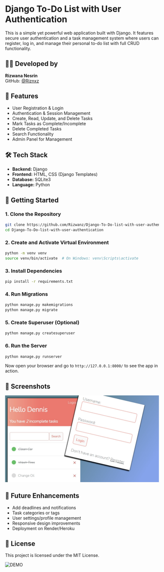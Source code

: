 # Django To-Do List with User Authentication

This is a simple yet powerful web application built with Django. It features secure user authentication and a task management system where users can register, log in, and manage their personal to-do list with full CRUD functionality.

## 👩‍💻 Developed by

**Rizwana Nesrin**  
GitHub: [@Riznxz](https://github.com/Rizwanz)

## 🚀 Features

- User Registration & Login
- Authentication & Session Management
- Create, Read, Update, and Delete Tasks
- Mark Tasks as Complete/Incomplete
- Delete Completed Tasks
- Search Functionality
- Admin Panel for Management

## 🛠️ Tech Stack

- **Backend:** Django
- **Frontend:** HTML, CSS (Django Templates)
- **Database:** SQLite3
- **Language:** Python

## 🔧 Getting Started

### 1. Clone the Repository

```bash
git clone https://github.com/Rizwanz/Django-To-Do-list-with-user-authentication.git
cd Django-To-Do-list-with-user-authentication
```

### 2. Create and Activate Virtual Environment

```bash
python -m venv venv
source venv/bin/activate  # On Windows: venv\Scripts\activate
```

### 3. Install Dependencies

```bash
pip install -r requirements.txt
```

### 4. Run Migrations

```bash
python manage.py makemigrations
python manage.py migrate
```

### 5. Create Superuser (Optional)

```bash
python manage.py createsuperuser
```

### 6. Run the Server

```bash
python manage.py runserver
```

Now open your browser and go to `http://127.0.0.1:8000/` to see the app in action.

## 📸 Screenshots

![App Screenshot](Django%20To%20Do%20List%20App.jpg)

## 🧠 Future Enhancements

- Add deadlines and notifications
- Task categories or tags
- User settings/profile management
- Responsive design improvements
- Deployment on Render/Heroku

## 📄 License

This project is licensed under the MIT License.



![DEMO](../master/Django%20To%20Do%20List%20App.jpg)
